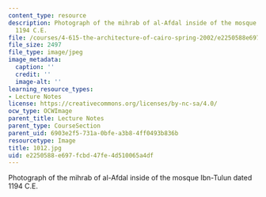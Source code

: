 ```yaml
---
content_type: resource
description: Photograph of the mihrab of al-Afdal inside of the mosque Ibn-Tulun dated
  1194 C.E.
file: /courses/4-615-the-architecture-of-cairo-spring-2002/e2250588e697fcbd47fe4d510065a4df_1012.jpg
file_size: 2497
file_type: image/jpeg
image_metadata:
  caption: ''
  credit: ''
  image-alt: ''
learning_resource_types:
- Lecture Notes
license: https://creativecommons.org/licenses/by-nc-sa/4.0/
ocw_type: OCWImage
parent_title: Lecture Notes
parent_type: CourseSection
parent_uid: 6903e2f5-731a-0bfe-a3b8-4ff0493b836b
resourcetype: Image
title: 1012.jpg
uid: e2250588-e697-fcbd-47fe-4d510065a4df
---
```

Photograph of the mihrab of al-Afdal inside of the mosque Ibn-Tulun dated 1194 C.E.